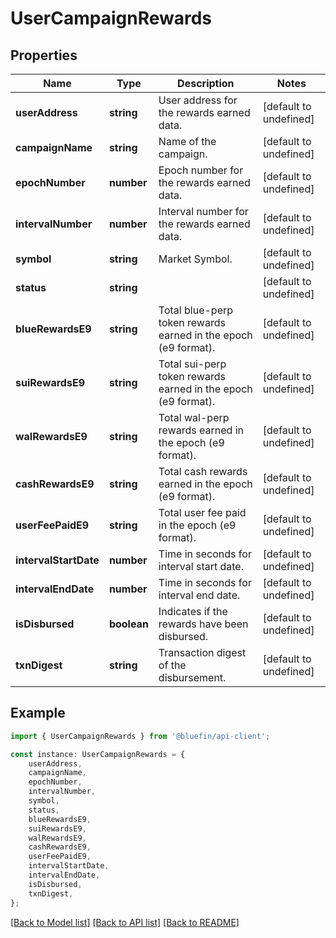 # UserCampaignRewards


## Properties

Name | Type | Description | Notes
------------ | ------------- | ------------- | -------------
**userAddress** | **string** | User address for the rewards earned data. | [default to undefined]
**campaignName** | **string** | Name of the campaign. | [default to undefined]
**epochNumber** | **number** | Epoch number for the rewards earned data. | [default to undefined]
**intervalNumber** | **number** | Interval number for the rewards earned data. | [default to undefined]
**symbol** | **string** | Market Symbol. | [default to undefined]
**status** | **string** |  | [default to undefined]
**blueRewardsE9** | **string** | Total blue-perp token rewards earned in the epoch (e9 format). | [default to undefined]
**suiRewardsE9** | **string** | Total sui-perp token rewards earned in the epoch (e9 format). | [default to undefined]
**walRewardsE9** | **string** | Total wal-perp rewards earned in the epoch (e9 format). | [default to undefined]
**cashRewardsE9** | **string** | Total cash rewards earned in the epoch (e9 format). | [default to undefined]
**userFeePaidE9** | **string** | Total user fee paid in the epoch (e9 format). | [default to undefined]
**intervalStartDate** | **number** | Time in seconds for interval start date. | [default to undefined]
**intervalEndDate** | **number** | Time in seconds for interval end date. | [default to undefined]
**isDisbursed** | **boolean** | Indicates if the rewards have been disbursed. | [default to undefined]
**txnDigest** | **string** | Transaction digest of the disbursement. | [default to undefined]

## Example

```typescript
import { UserCampaignRewards } from '@bluefin/api-client';

const instance: UserCampaignRewards = {
    userAddress,
    campaignName,
    epochNumber,
    intervalNumber,
    symbol,
    status,
    blueRewardsE9,
    suiRewardsE9,
    walRewardsE9,
    cashRewardsE9,
    userFeePaidE9,
    intervalStartDate,
    intervalEndDate,
    isDisbursed,
    txnDigest,
};
```

[[Back to Model list]](../README.md#documentation-for-models) [[Back to API list]](../README.md#documentation-for-api-endpoints) [[Back to README]](../README.md)
